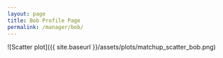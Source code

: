 ```yaml
---
layout: page
title: Bob Profile Page
permalink: /manager/bob/
---
```


![Scatter plot]({{ site.baseurl }}/assets/plots/matchup_scatter_bob.png)
